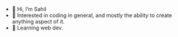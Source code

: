 - 👋 Hi, I’m Sahil
- 👀 Interested in coding in general, and mostly the ability to create anything aspect of it.
- 🌱 Learning web dev.
<!---
- 💞️ I’m looking to collaborate on ...
- 📫 How to reach me ...
--->
<!---
Skulltroxx/Skulltroxx is a ✨ special ✨ repository because its `README.md` (this file) appears on your GitHub profile.
You can click the Preview link to take a look at your changes.
--->
